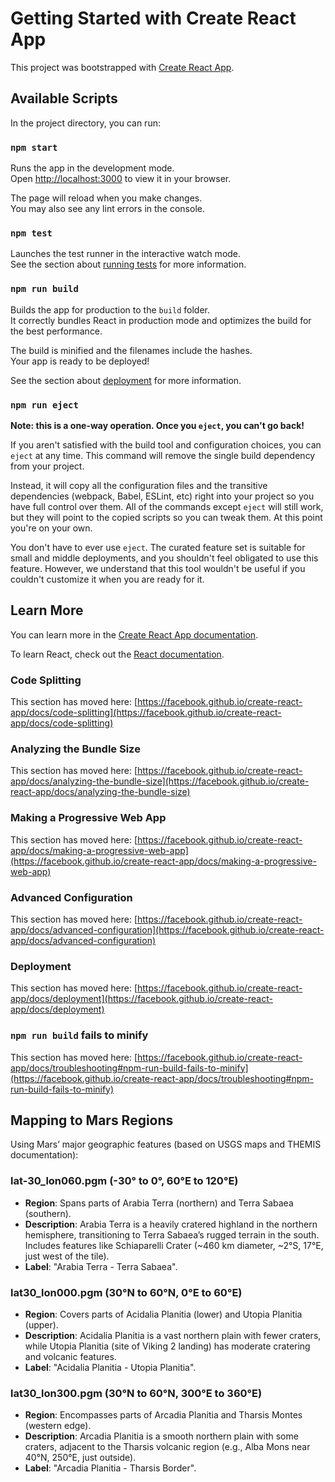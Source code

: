 # Getting Started with Create React App

This project was bootstrapped with [Create React App](https://github.com/facebook/create-react-app).

## Available Scripts

In the project directory, you can run:

### `npm start`

Runs the app in the development mode.\
Open [http://localhost:3000](http://localhost:3000) to view it in your browser.

The page will reload when you make changes.\
You may also see any lint errors in the console.

### `npm test`

Launches the test runner in the interactive watch mode.\
See the section about [running tests](https://facebook.github.io/create-react-app/docs/running-tests) for more information.

### `npm run build`

Builds the app for production to the `build` folder.\
It correctly bundles React in production mode and optimizes the build for the best performance.

The build is minified and the filenames include the hashes.\
Your app is ready to be deployed!

See the section about [deployment](https://facebook.github.io/create-react-app/docs/deployment) for more information.

### `npm run eject`

**Note: this is a one-way operation. Once you `eject`, you can't go back!**

If you aren't satisfied with the build tool and configuration choices, you can `eject` at any time. This command will remove the single build dependency from your project.

Instead, it will copy all the configuration files and the transitive dependencies (webpack, Babel, ESLint, etc) right into your project so you have full control over them. All of the commands except `eject` will still work, but they will point to the copied scripts so you can tweak them. At this point you're on your own.

You don't have to ever use `eject`. The curated feature set is suitable for small and middle deployments, and you shouldn't feel obligated to use this feature. However, we understand that this tool wouldn't be useful if you couldn't customize it when you are ready for it.

## Learn More

You can learn more in the [Create React App documentation](https://facebook.github.io/create-react-app/docs/getting-started).

To learn React, check out the [React documentation](https://reactjs.org/).

### Code Splitting

This section has moved here: [https://facebook.github.io/create-react-app/docs/code-splitting](https://facebook.github.io/create-react-app/docs/code-splitting)

### Analyzing the Bundle Size

This section has moved here: [https://facebook.github.io/create-react-app/docs/analyzing-the-bundle-size](https://facebook.github.io/create-react-app/docs/analyzing-the-bundle-size)

### Making a Progressive Web App

This section has moved here: [https://facebook.github.io/create-react-app/docs/making-a-progressive-web-app](https://facebook.github.io/create-react-app/docs/making-a-progressive-web-app)

### Advanced Configuration

This section has moved here: [https://facebook.github.io/create-react-app/docs/advanced-configuration](https://facebook.github.io/create-react-app/docs/advanced-configuration)

### Deployment

This section has moved here: [https://facebook.github.io/create-react-app/docs/deployment](https://facebook.github.io/create-react-app/docs/deployment)

### `npm run build` fails to minify

This section has moved here: [https://facebook.github.io/create-react-app/docs/troubleshooting#npm-run-build-fails-to-minify](https://facebook.github.io/create-react-app/docs/troubleshooting#npm-run-build-fails-to-minify)

## Mapping to Mars Regions

Using Mars’ major geographic features (based on USGS maps and THEMIS documentation):

### lat-30_lon060.pgm (-30° to 0°, 60°E to 120°E)
- **Region**: Spans parts of Arabia Terra (northern) and Terra Sabaea (southern).
- **Description**: Arabia Terra is a heavily cratered highland in the northern hemisphere, transitioning to Terra Sabaea’s rugged terrain in the south. Includes features like Schiaparelli Crater (~460 km diameter, ~2°S, 17°E, just west of the tile).
- **Label**: "Arabia Terra - Terra Sabaea".

### lat30_lon000.pgm (30°N to 60°N, 0°E to 60°E)
- **Region**: Covers parts of Acidalia Planitia (lower) and Utopia Planitia (upper).
- **Description**: Acidalia Planitia is a vast northern plain with fewer craters, while Utopia Planitia (site of Viking 2 landing) has moderate cratering and volcanic features.
- **Label**: "Acidalia Planitia - Utopia Planitia".

### lat30_lon300.pgm (30°N to 60°N, 300°E to 360°E)
- **Region**: Encompasses parts of Arcadia Planitia and Tharsis Montes (western edge).
- **Description**: Arcadia Planitia is a smooth northern plain with some craters, adjacent to the Tharsis volcanic region (e.g., Alba Mons near 40°N, 250°E, just outside).
- **Label**: "Arcadia Planitia - Tharsis Border".